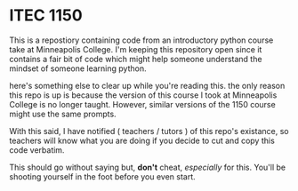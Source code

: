 <h1> ITEC 1150 </h1>

<body> This is a repostiory containing code from an introductory python course take at Minneapolis College. I'm keeping this repository open since it contains a fair bit of code which might help someone understand the mindset of someone learning python.</body>

here's something else to clear up while you're reading this. the only reason this repo is up is because the version of this course I took at Minneapolis College is no longer taught. However, similar versions of the 1150 course might use the same prompts.

With this said, I have notified ( teachers / tutors ) of this repo's existance, so teachers will know what you are doing if you decide to cut and copy this code verbatim.

This should go without saying but, **don't** cheat, *especially* for this. You'll be shooting yourself in the foot before you even start.
